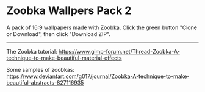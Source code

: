 # Zoobka Wallpers Pack 2

A pack of 16:9 wallpapers made with Zoobka.
Click the green button "Clone or Download", then click "Download ZIP".

---

The Zoobka tutorial: https://www.gimp-forum.net/Thread-Zoobka-A-technique-to-make-beautiful-material-effects

Some samples of zoobkas: https://www.deviantart.com/g017/journal/Zoobka-A-technique-to-make-beautiful-abstracts-827116935
